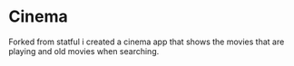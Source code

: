# Cinema
Forked from statful i created a cinema app that shows the movies that are playing and old movies when searching.
